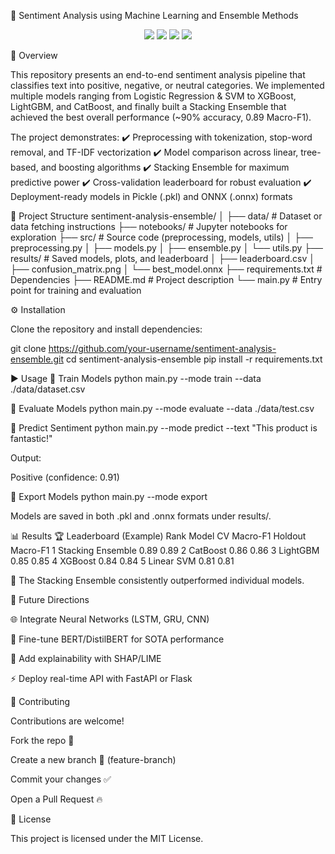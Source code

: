 🌟 Sentiment Analysis using Machine Learning and Ensemble Methods
<p align="center"> <img src="https://img.shields.io/badge/Machine%20Learning-Sentiment%20Analysis-blue?style=for-the-badge&logo=python" /> <img src="https://img.shields.io/badge/Framework-Scikit--Learn-green?style=for-the-badge&logo=scikit-learn" /> <img src="https://img.shields.io/badge/Boosting-XGBoost%20|%20LightGBM%20|%20CatBoost-orange?style=for-the-badge" /> <img src="https://img.shields.io/badge/Deployment-ONNX%20|%20Pickle-red?style=for-the-badge" /> </p>
📖 Overview

This repository presents an end-to-end sentiment analysis pipeline that classifies text into positive, negative, or neutral categories.
We implemented multiple models ranging from Logistic Regression & SVM to XGBoost, LightGBM, and CatBoost, and finally built a Stacking Ensemble that achieved the best overall performance (~90% accuracy, 0.89 Macro-F1).

The project demonstrates:
✔️ Preprocessing with tokenization, stop-word removal, and TF-IDF vectorization
✔️ Model comparison across linear, tree-based, and boosting algorithms
✔️ Stacking Ensemble for maximum predictive power
✔️ Cross-validation leaderboard for robust evaluation
✔️ Deployment-ready models in Pickle (.pkl) and ONNX (.onnx) formats

📂 Project Structure
sentiment-analysis-ensemble/
│
├── data/                # Dataset or data fetching instructions
├── notebooks/           # Jupyter notebooks for exploration
├── src/                 # Source code (preprocessing, models, utils)
│   ├── preprocessing.py
│   ├── models.py
│   ├── ensemble.py
│   └── utils.py
├── results/             # Saved models, plots, and leaderboard
│   ├── leaderboard.csv
│   ├── confusion_matrix.png
│   └── best_model.onnx
├── requirements.txt     # Dependencies
├── README.md            # Project description
└── main.py              # Entry point for training and evaluation

⚙️ Installation

Clone the repository and install dependencies:

git clone https://github.com/your-username/sentiment-analysis-ensemble.git
cd sentiment-analysis-ensemble
pip install -r requirements.txt

▶️ Usage
🔹 Train Models
python main.py --mode train --data ./data/dataset.csv

🔹 Evaluate Models
python main.py --mode evaluate --data ./data/test.csv

🔹 Predict Sentiment
python main.py --mode predict --text "This product is fantastic!"


Output:

Positive (confidence: 0.91)

🔹 Export Models
python main.py --mode export


Models are saved in both .pkl and .onnx formats under results/.

📊 Results
🏆 Leaderboard (Example)
Rank	Model	CV Macro-F1	Holdout Macro-F1
1	Stacking Ensemble	0.89	0.89
2	CatBoost	0.86	0.86
3	LightGBM	0.85	0.85
4	XGBoost	0.84	0.84
5	Linear SVM	0.81	0.81

📌 The Stacking Ensemble consistently outperformed individual models.

🔮 Future Directions

🌐 Integrate Neural Networks (LSTM, GRU, CNN)

🤖 Fine-tune BERT/DistilBERT for SOTA performance

🧾 Add explainability with SHAP/LIME

⚡ Deploy real-time API with FastAPI or Flask

🤝 Contributing

Contributions are welcome!

Fork the repo 🍴

Create a new branch 🌱 (feature-branch)

Commit your changes ✅

Open a Pull Request 🔥

📜 License

This project is licensed under the MIT License.
